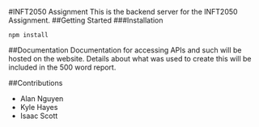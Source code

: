#INFT2050 Assignment
This is the backend server for the INFT2050 Assignment.
##Getting Started
###Installation

```
npm install

```
##Documentation
Documentation for accessing APIs and such will be hosted on the website.
Details about what was used to create this will be included in the 500 word
report.

##Contributions
- Alan Nguyen
- Kyle Hayes
- Isaac Scott
